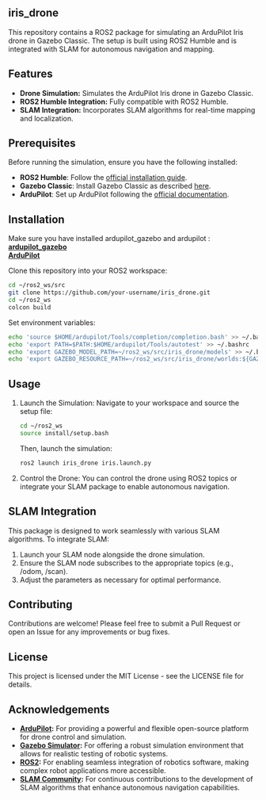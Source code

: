 ## iris_drone

This repository contains a ROS2 package for simulating an ArduPilot Iris drone in Gazebo Classic. The setup is built using ROS2 Humble and is integrated with SLAM for autonomous navigation and mapping.



## Features

- **Drone Simulation:** Simulates the ArduPilot Iris drone in Gazebo Classic.
- **ROS2 Humble Integration:** Fully compatible with ROS2 Humble.
- **SLAM Integration:** Incorporates SLAM algorithms for real-time mapping and localization.

## Prerequisites

Before running the simulation, ensure you have the following installed:

- **ROS2 Humble**: Follow the [official installation guide](https://docs.ros.org/en/humble/Installation.html).
- **Gazebo Classic**: Install Gazebo Classic as described [here](http://gazebosim.org/tutorials?tut=install_ubuntu&cat=install).
- **ArduPilot**: Set up ArduPilot following the [official documentation](https://ardupilot.org/dev/docs/ros2.html).

## Installation

Make sure you have installed ardupilot_gazebo and ardupilot : <br>
**[ardupilot_gazebo](https://github.com/khancyr/ardupilot_gazebo)** <br>
**[ArduPilot](https://github.com/ArduPilot/ardupilot.git)** <br>

Clone this repository into your ROS2 workspace:

```bash
cd ~/ros2_ws/src
git clone https://github.com/your-username/iris_drone.git
cd ~/ros2_ws
colcon build
```
Set environment variables:
```bash
echo 'source $HOME/ardupilot/Tools/completion/completion.bash' >> ~/.bashrc
echo 'export PATH=$PATH:$HOME/ardupilot/Tools/autotest' >> ~/.bashrc
echo 'export GAZEBO_MODEL_PATH=~/ros2_ws/src/iris_drone/models' >> ~/.bashrc
echo 'export GAZEBO_RESOURCE_PATH=~/ros2_ws/src/iris_drone/worlds:${GAZEBO_RESOURCE_PATH}' >> ~/.bashrc
```

## Usage
1. Launch the Simulation:
   Navigate to your workspace and source the setup file:
   ```bash
   cd ~/ros2_ws
   source install/setup.bash
   ```
   Then, launch the simulation:
   ```bash
   ros2 launch iris_drone iris.launch.py
   ```

2. Control the Drone:
   You can control the drone using ROS2 topics or integrate your SLAM package to enable autonomous navigation.

## SLAM Integration
   This package is designed to work seamlessly with various SLAM algorithms. To integrate SLAM:
  1. Launch your SLAM node alongside the drone simulation.
  2. Ensure the SLAM node subscribes to the appropriate topics (e.g., /odom, /scan).
  3. Adjust the parameters as necessary for optimal performance.

## Contributing

Contributions are welcome! Please feel free to submit a Pull Request or open an Issue for any improvements or bug fixes.

## License

This project is licensed under the MIT License - see the LICENSE file for details.

## Acknowledgements

- **[ArduPilot](https://ardupilot.org/):** For providing a powerful and flexible open-source platform for drone control and simulation.
- **[Gazebo Simulator](http://gazebosim.org/):** For offering a robust simulation environment that allows for realistic testing of robotic systems.
- **[ROS2](https://docs.ros.org/en/humble/index.html):** For enabling seamless integration of robotics software, making complex robot applications more accessible.
- **[SLAM Community](https://en.wikipedia.org/wiki/Simultaneous_localization_and_mapping):** For continuous contributions to the development of SLAM algorithms that enhance autonomous navigation capabilities.

